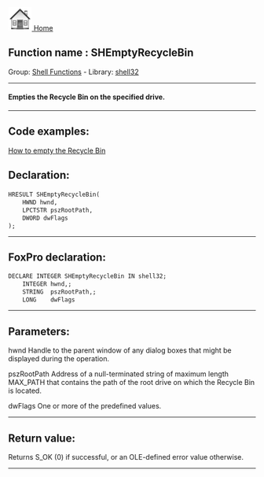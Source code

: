 [<img src="../../images/home.png"> Home ](https://github.com/VFPX/Win32API)  

## Function name : SHEmptyRecycleBin
Group: [Shell Functions](../../functions_group.md#Shell_Functions)  -  Library: [shell32](../../Libraries.md#shell32)  
***  


#### Empties the Recycle Bin on the specified drive. 
***  


## Code examples:
[How to empty the Recycle Bin](../../samples/sample_301.md)  

## Declaration:
```foxpro  
HRESULT SHEmptyRecycleBin(
	HWND hwnd,
	LPCTSTR pszRootPath,
	DWORD dwFlags
);  
```  
***  


## FoxPro declaration:
```foxpro  
DECLARE INTEGER SHEmptyRecycleBin IN shell32;
	INTEGER hwnd,;
	STRING  pszRootPath,;
	LONG    dwFlags  
```  
***  


## Parameters:
hwnd
Handle to the parent window of any dialog boxes that might be displayed during the operation. 

pszRootPath
Address of a null-terminated string of maximum length MAX_PATH that contains the path of the root drive on which the Recycle Bin is located. 

dwFlags
One or more of the predefined values.  
***  


## Return value:
Returns S_OK (0) if successful, or an OLE-defined error value otherwise.  
***  

